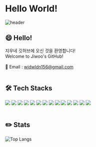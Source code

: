 # Hello World!

![header](https://capsule-render.vercel.app/api?type=wave&color=auto&height=300&section=header&text=Jiwoo%20Jeong&fontSize=90)


## 😄 Hello!
지우네 깃허브에 오신 것을 환영합니다!<br>
Welcome to Jiwoo's GitHub!
<br><br>
📧 Email : wjdwldn156@gmail.com
<br><br>


## 🛠️ Tech Stacks
<img src="https://img.shields.io/badge/Github-181717?style=flat&logo=Github&logoColor=white"> <img src="https://img.shields.io/badge/HTML5-E34F26?style=flat&logo=HTML5&logoColor=white"> <img src="https://img.shields.io/badge/CSS3-1572B6?style=flat&logo=CSS3&logoColor=white"> <img src="https://img.shields.io/badge/PHP-777BB4?style=flat&logo=Eslint&logoColor=white"> <img src="https://img.shields.io/badge/MySQL-4479A1?style=flat&logo=MySQL&logoColor=white">
<img src="https://img.shields.io/badge/MariaDB-003545?style=flat&logo=MariaDB&logoColor=white"> <img src="https://img.shields.io/badge/Laravel-FF2D20?style=flate&logo=Eslint&logoColor=white"> <img src="https://img.shields.io/badge/Javascript-F7DF1E?style=flat&logo=Javascript&logoColor=white"> <img src="https://img.shields.io/badge/Node.js-339933?style=flat&logo=Node.js&logoColor=white">
<img src="https://img.shields.io/badge/Vue.js-4FC08D?style=flat&logo=Vue.js&logoColor=white"> <img src="https://img.shields.io/badge/Bootstrap-7952B3?style=flat&logo=Bootstrap&logoColor=white"> <img src="https://img.shields.io/badge/Notion-000000?style=flat&logo=Notion&logoColor=white"> <img src="https://img.shields.io/badge/Slack-4A154B?style=flat&logo=Slack&logoColor=white"> <img src="https://img.shields.io/badge/Figma-F24E1E?style=flat&logo=Figma&logoColor=white">
<br><br>


## ✏️ Stats
![Top Langs](https://github-readme-stats.vercel.app/api/top-langs/?username=jiwooo156&layout=compact)
<br><br>
